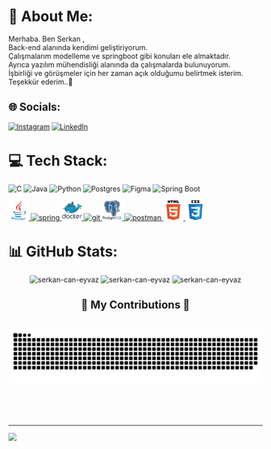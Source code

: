 # 💫 About Me:
Merhaba. Ben Serkan ,<br>Back-end alanında kendimi geliştiriyorum.<br>Çalışmalarım  modelleme ve springboot gibi konuları ele almaktadır.<br>Ayrıca yazılım mühendisliği alanında da çalışmalarda bulunuyorum.<br>İşbirliği ve görüşmeler için her zaman açık olduğumu belirtmek isterim.<br>Teşekkür ederim..🚀


## 🌐 Socials:
[![Instagram](https://img.shields.io/badge/Instagram-%23E4405F.svg?logo=Instagram&logoColor=white)](https://instagram.com/serkancaneyvaz) [![LinkedIn](https://img.shields.io/badge/LinkedIn-%230077B5.svg?logo=linkedin&logoColor=white)](https://linkedin.com/in/serkan-can-eyvaz-610987254) 

# 💻 Tech Stack:
![C](https://img.shields.io/badge/c-%2300599C.svg?style=for-the-badge&logo=c&logoColor=white) ![Java](https://img.shields.io/badge/java-%23ED8B00.svg?style=for-the-badge&logo=openjdk&logoColor=white) ![Python](https://img.shields.io/badge/python-3670A0?style=for-the-badge&logo=python&logoColor=ffdd54) ![Postgres](https://img.shields.io/badge/postgres-%23316192.svg?style=for-the-badge&logo=postgresql&logoColor=white) ![Figma](https://img.shields.io/badge/figma-%23F24E1E.svg?style=for-the-badge&logo=figma&logoColor=white) 
![Spring Boot](https://img.shields.io/badge/Spring_Boot-Backend-%23ff0000.svg?style=for-the-badge&logo=spring-boot)
<p align="left"> 
<a href="https://www.java.com" target="_blank" rel="noreferrer"> <img src="https://raw.githubusercontent.com/devicons/devicon/master/icons/java/java-original.svg" alt="java" width="40" height="40"/> </a>
<a href="https://spring.io/" target="_blank" rel="noreferrer"> <img src="https://www.vectorlogo.zone/logos/springio/springio-icon.svg" alt="spring" width="40" height="40"/> </a>
<a href="https://www.docker.com/" target="_blank" rel="noreferrer"> <img src="https://raw.githubusercontent.com/devicons/devicon/master/icons/docker/docker-original-wordmark.svg" alt="docker" width="40" height="40"/> </a> 
<a href="https://git-scm.com/" target="_blank" rel="noreferrer"> <img src="https://www.vectorlogo.zone/logos/git-scm/git-scm-icon.svg" alt="git" width="40" height="40"/> </a>  
<a href="https://www.postgresql.org" target="_blank" rel="noreferrer"> <img src="https://raw.githubusercontent.com/devicons/devicon/master/icons/postgresql/postgresql-original-wordmark.svg" alt="postgresql" width="40" height="40"/> </a> 
<a href="https://postman.com" target="_blank" rel="noreferrer"> <img src="https://www.vectorlogo.zone/logos/getpostman/getpostman-icon.svg" alt="postman" width="40" height="40"/> </a> 
<a href="https://www.w3.org/html/" target="_blank" rel="noreferrer"> <img src="https://raw.githubusercontent.com/devicons/devicon/master/icons/html5/html5-original-wordmark.svg" alt="html5" width="40" height="40"/> </a> 
<a href="https://www.w3schools.com/css/" target="_blank" rel="noreferrer"> <img src="https://raw.githubusercontent.com/devicons/devicon/master/icons/css3/css3-original-wordmark.svg" alt="css3" width="40" height="40"/> </a> 



# 📊 GitHub Stats:
<div align="center">
  <img height="180em" src="https://github-readme-stats.vercel.app/api/top-langs/?username=serkan-can-eyvaz&layout=compact&theme=cobalt" alt="serkan-can-eyvaz" />
  <img height="180em" src="https://github-readme-stats.vercel.app/api?username=serkan-can-eyvaz&show_icons=true&locale=en&theme=cobalt" alt="serkan-can-eyvaz" />
  <img height="180em" src="https://github-readme-streak-stats-salesp07.vercel.app/?user=serkan-can-eyvaz&count_private=true&theme=react&border_radius=10" alt="serkan-can-eyvaz" />
</div>


<div align="center">
  <h2>🐍 My Contributions 🐍</h2>
  <br>
  <img alt="snake eating my contributions" src="https://raw.githubusercontent.com/Baranll0/Baranll0/d14cfdcb3e3904396a564343c7f281facdc47b54/github-user-contribution%20(1).svg" />
  
  <br/><br/><br/>
</div>

---
[![](https://visitcount.itsvg.in/api?id=serkan-can-eyvaz&v=1icon=0&color=0)](https://visitcount.itsvg.in)

<!-- Proudly created with GPRM ( https://gprm.itsvg.in ) -->
